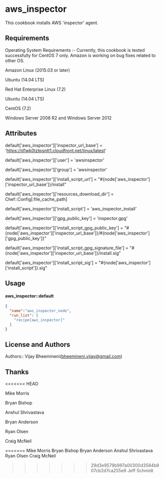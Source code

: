 aws_inspector
=======
This cookbook installs AWS 'inspector' agent.

Requirements
------------
Operating System Requirements :- Currently, this cookbook is tested successfully for CentOS 7 only.
Amazon is working on bug fixes related to other OS.


Amazon Linux (2015.03 or later)

Ubuntu (14.04 LTS)

Red Hat Enterprise Linux (7.2)

Ubuntu (14.04 LTS)

CentOS (7.2)

Windows Server 2008 R2 and Windows Server 2012


Attributes
----------

default['aws_inspector']['inspector_url_base'] = 'https://d1wk0tztpsntt1.cloudfront.net/linux/latest'

default['aws_inspector']['user'] = 'awsinspector'

default['aws_inspector']['group'] = 'awsinspector'

default['aws_inspector']['install_script_url'] = "#{node['aws_inspector']['inspector_url_base']}/install"

default['aws_inspector']['resources_download_dir'] = Chef::Config[:file_cache_path]

default['aws_inspector']['install_script'] = 'aws_inspector_install'

default['aws_inspector']['gpg_public_key'] = 'inspector.gpg'

default['aws_inspector']['install_script_gpg_public_key'] = "#{node['aws_inspector']['inspector_url_base']}/#{node['aws_inspector']['gpg_public_key']}"

default['aws_inspector']['install_script_gpg_signature_file'] = "#{node['aws_inspector']['inspector_url_base']}/install.sig"

default['aws_inspector']['install_script_sig'] = "#{node['aws_inspector']['install_script']}.sig"


Usage
-----

#### aws_inspector::default

```json
{
  "name":"aws_inspector_node",
  "run_list": [
    "recipe[aws_inspector]"
  ]
}
```

License and Authors
-------------------
Authors:: Vijay Bheemineni(bheemineni.vijay@gmail.com)

Thanks
-------------------
<<<<<<< HEAD

Mike Morris

Bryan Bishop

Anshul Shrivastava

Bryan Anderson

Ryan Olsen

Craig McNeil

=======
Mike Morris
Bryan Bishop
Bryan Anderson
Anshul Shrivastava
Ryan Olsen
Craig McNeil
>>>>>>> 29d3e9579b997a00300d3584b807cb2d7ca255e9
Jeff Schmidt 

